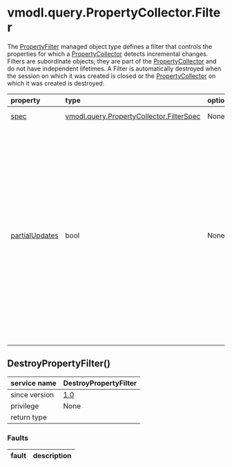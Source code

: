vmodl.query.PropertyCollector.Filter
====================================


The <a href="vmodl.query.PropertyCollector.Filter.md">PropertyFilter</a> managed object type defines a filter   that controls the properties for which a <a href="vmodl.query.PropertyCollector.md">PropertyCollector</a> detects   incremental changes.  Filters are subordinate objects; they are part of the <a href="vmodl.query.PropertyCollector.md">PropertyCollector</a> and do not have independent lifetimes.  A Filter   is automatically destroyed when the session on which it was created is   closed or the <a href="vmodl.query.PropertyCollector.md">PropertyCollector</a> on which it was created is   destroyed.

| property | type | optional | priv | desc |
|:---------|:-----|:---------|:-----|:-----|
| <a href='spec'>spec</a> | [vmodl.query.PropertyCollector.FilterSpec](vmodl.query.PropertyCollector.FilterSpec.md "vmodl.query.PropertyCollector.FilterSpec") | None | None | Specifications for this filter. |
| <a href='partialUpdates'>partialUpdates</a> | bool | None | None | Flag to indicate if a change to a nested property reports only the   nested change or the entire specified property value.  If the value is   true, a change reports only the nested property.  If the value is   false, a change reports the enclosing property named in the filter. |


DestroyPropertyFilter()
-----------------------

| service name | DestroyPropertyFilter |
|:--|:--|
| since version | [1.0](vim.version.md#None) |
| privilege    | None |
| return type |  |
### Faults
| fault | description |
|:------|:------------|




